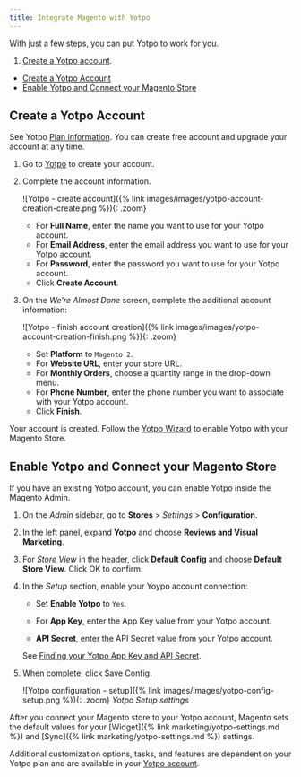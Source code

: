 ```yaml
---
title: Integrate Magento with Yotpo
---
```


With just a few steps, you can put Yotpo to work for you.

1. [Create a Yotpo account](#create-a-yotpo-account).

- [Create a Yotpo Account](#create-a-yotpo-account)
- [Enable Yotpo and Connect your Magento Store](#enable-yotpo-and-connect-your-magento-store)

## Create a Yotpo Account

See Yotpo [Plan Information](https://www.yotpo.com/pricing/). You can create free account and upgrade your account at any time.

1. Go to [Yotpo](https://yap.yotpo.com/get-started/#/signup/register?utm_campaign=login_page) to create your account.

1. Complete the account information.

   ![Yotpo - create account]({% link images/images/yotpo-account-creation-create.png %}){: .zoom}

   - For **Full Name**, enter the name you want to use for your Yotpo account.
   - For **Email Address**, enter the email address you want to use for your Yotpo account.
   - For **Password**, enter the password you want to use for your Yotpo account.
   - Click **Create Account**.

1. On the _We’re Almost Done_ screen, complete the additional account information:

   ![Yotpo - finish account creation]({% link images/images/yotpo-account-creation-finish.png %}){: .zoom}

   - Set **Platform** to `Magento 2`.
   - For **Website URL**, enter your store URL.
   - For **Monthly Orders**, choose a quantity range in the drop-down menu.
   - For **Phone Number**, enter the phone number you want to associate with your Yotpo account.
   - Click **Finish**.

Your account is created. Follow the [Yotpo Wizard](https://support.yotpo.com/en/article/setting-up-yotpo-on-magento-v22-and-above) to enable Yotpo with your Magento Store.

## Enable Yotpo and Connect your Magento Store

If you have an existing Yotpo account, you can enable Yotpo inside the Magento Admin.

1. On the _Admin_ sidebar, go to **Stores** > _Settings_ > **Configuration**.

1. In the left panel, expand **Yotpo** and choose **Reviews and Visual Marketing**.

1. For _Store View_ in the header, click **Default Config** and choose **Default Store View**. Click <span class="btn">OK</span> to confirm.

1. In the _Setup_ section, enable your Yoypo account connection:

    - Set **Enable Yotpo** to `Yes`.

    - For **App Key**, enter the App Key value from your Yotpo account.

    - **API Secret**, enter the API Secret value from your Yotpo account.

    See [Finding your Yotpo App Key and API Secret](https://support.yotpo.com/en/article/finding-your-yotpo-app-key-and-api-secret).

1. When complete, click <span class="btn">Save Config</span>.

   ![Yotpo configuration - setup]({% link images/images/yotpo-config-setup.png %}){: .zoom}
   _Yotpo Setup settings_

After you connect your Magento store to your Yotpo account, Magento sets the default values for your [Widget]({% link marketing/yotpo-settings.md %}) and [Sync]({% link marketing/yotpo-settings.md %}) settings.

Additional customization options, tasks, and features are dependent on your Yotpo plan and are available in your [Yotpo account](https://yap.yotpo.com/#/home).
